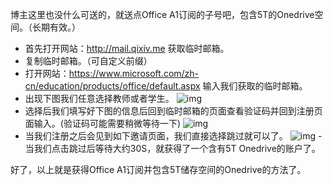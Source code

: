 博主这里也没什么可送的，就送点Office A1订阅的子号吧，包含5T的Onedrive空间。（长期有效。）

- 首先打开网站：http://mail.qixiv.me 获取临时邮箱。
- 复制临时邮箱。（可自定义前缀）
- 打开网站：https://www.microsoft.com/zh-cn/education/products/office/default.aspx
输入我们获取的临时邮箱。
- 出现下图我们任意选择教师或者学生。
![img](https://r.photo.store.qq.com/psb?/V11ZWwHn4UJDQ6/vqH*2p83n9JJieR3E1QsRTTrUJO*mRBJurnWQFCBa9o!/r/dL8AAAAAAAAA)
- 选择后我们填写好下图的信息后回到临时邮箱的页面查看验证码并回到注册页面输入。(验证码可能需要稍微等待一下)
![img](https://r.photo.store.qq.com/psb?/V11ZWwHn4UJDQ6/67Aj3G7x1AOh5Ui6iql2tLbCTG0xRLdkgLV0fZm8VfY!/r/dPMAAAAAAAAA)
- 当我们注册之后会见到如下邀请页面，我们直接选择跳过就可以了。
![img](https://r.photo.store.qq.com/psb?/V11ZWwHn4UJDQ6/RyAi0Mzvv0.2P*.PlLeB66aWmuZ95dp6cR35L6jG9JM!/r/dFIBAAAAAAAA)
-当我们点击跳过后等待大约30S，就获得了一个含有5T Onedrive的账户了。

好了，以上就是获得Office A1订阅并包含5T储存空间的Onedrive的方法了。
